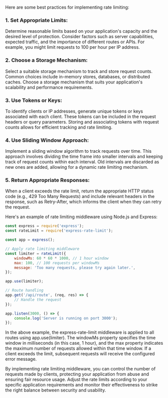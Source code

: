 Here are some best practices for implementing rate limiting:

### 1. Set Appropriate Limits: 
Determine reasonable limits based on your application's capacity and the desired level of protection. Consider factors such as server capabilities, expected traffic, and the importance of different routes or APIs. For example, you might limit requests to 100 per hour per IP address.

### 2. Choose a Storage Mechanism: 
Select a suitable storage mechanism to track and store request counts. Common choices include in-memory stores, databases, or distributed caches. Choose a storage mechanism that suits your application's scalability and performance requirements.

### 3. Use Tokens or Keys: 
To identify clients or IP addresses, generate unique tokens or keys associated with each client. These tokens can be included in the request headers or query parameters. Storing and associating tokens with request counts allows for efficient tracking and rate limiting.

### 4. Use Sliding Window Approach: 
Implement a sliding window algorithm to track requests over time. This approach involves dividing the time frame into smaller intervals and keeping track of request counts within each interval. Old intervals are discarded as new ones are added, allowing for a dynamic rate limiting mechanism.

### 5. Return Appropriate Responses: 
When a client exceeds the rate limit, return the appropriate HTTP status code (e.g., 429 Too Many Requests) and include relevant headers in the response, such as Retry-After, which informs the client when they can retry the request.

Here's an example of rate limiting middleware using Node.js and Express:

```javascript
const express = require('express');
const rateLimit = require('express-rate-limit');

const app = express();

// Apply rate limiting middleware
const limiter = rateLimit({
    windowMs: 60 * 60 * 1000, // 1 hour window
    max: 100, // 100 requests per windowMs
    message: 'Too many requests, please try again later.',
});

app.use(limiter);

// Route handling
app.get('/api/route', (req, res) => {
    // Handle the request
});

app.listen(3000, () => {
    console.log('Server is running on port 3000');
});
```
In the above example, the express-rate-limit middleware is applied to all routes using app.use(limiter). The windowMs property specifies the time window in milliseconds (in this case, 1 hour), and the max property indicates the maximum number of requests allowed within that time window. If a client exceeds the limit, subsequent requests will receive the configured error message.

By implementing rate limiting middleware, you can control the number of requests made by clients, protecting your application from abuse and ensuring fair resource usage. Adjust the rate limits according to your specific application requirements and monitor their effectiveness to strike the right balance between security and usability.